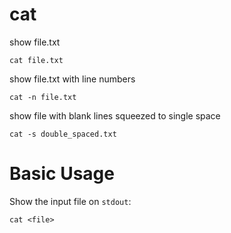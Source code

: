 # cat

show file.txt

    cat file.txt

show file.txt with line numbers

    cat -n file.txt

show file with blank lines squeezed to single space

    cat -s double_spaced.txt


# Basic Usage

Show the input file on `stdout`:

    cat <file>
